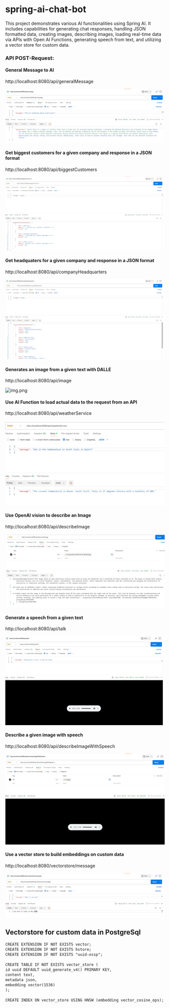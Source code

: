# spring-ai-chat-bot

This project demonstrates various AI functionalities using Spring AI. It includes capabilities for generating chat responses, handling JSON formatted data, creating images, describing images, loading real-time data via APIs with Open AI Functions, generating speech from text, and utilizing a vector store for custom data.

### API POST-Request:

#### General Message to AI
http://localhost:8080/api/generalMessage

![img_1.png](img_1.png)

#### Get biggest customers for a given company and response in a JSON format

http://localhost:8080/api/biggestCustomers

![img_3.png](img_3.png)

#### Get headquaters for a given company and response in a JSON format

http://localhost:8080/api/companyHeadquarters

![img_4.png](img_4.png)

#### Generates an image from a given text with DALLE

http://localhost:8080/api/image

![img.png](img.png)

#### Use AI Function to load actual data to the request from an API

http://localhost:8080/api/weatherService

![img_5.png](img_5.png)

#### Use OpenAI vision to describe an Image

http://localhost:8080/api/describeImage

![img_6.png](img_6.png)

#### Generate a speech from a given text

http://localhost:8080/api/talk

![img_7.png](img_7.png)

#### Describe a given image with speech

http://localhost:8080/api/describeImageWithSpeech

![img_8.png](img_8.png)

#### Use a vector store to build embeddings on custom data

http://localhost:8080/vectorstore/message

![img_2.png](img_2.png)

## Vectorstore for custom data in PostgreSql

```
CREATE EXTENSION IF NOT EXISTS vector;
CREATE EXTENSION IF NOT EXISTS hstore;
CREATE EXTENSION IF NOT EXISTS "uuid-ossp";

CREATE TABLE IF NOT EXISTS vector_store (
id uuid DEFAULT uuid_generate_v4() PRIMARY KEY,
content text,
metadata json,
embedding vector(1536)
);

CREATE INDEX ON vector_store USING HNSW (embedding vector_cosine_ops);
```
